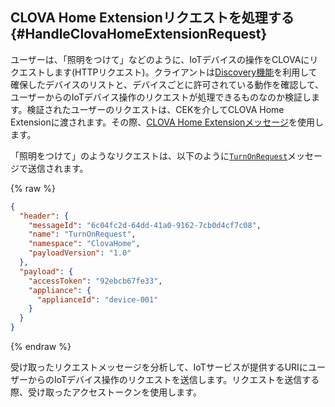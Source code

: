 <!-- tags: ClovaHome -->

## CLOVA Home Extensionリクエストを処理する {#HandleClovaHomeExtensionRequest}

ユーザーは、「照明をつけて」などのように、IoTデバイスの操作をCLOVAにリクエストします(HTTPリクエスト)。クライアントは[Discovery機能](#ProvideDeviceDiscovery)を利用して確保したデバイスのリストと、デバイスごとに許可されている動作を確認して、ユーザーからのIoTデバイス操作のリクエストが処理できるものなのか検証します。検証されたユーザーのリクエストは、CEKを介してCLOVA Home Extensionに渡されます。その際、[CLOVA Home Extensionメッセージ](/CEK/References/CEK_API_ClovaHome.md#ClovaHomeExtMessage)を使用します。

「照明をつけて」のようなリクエストは、以下のように[`TurnOnRequest`](/CEK/References/ClovaHomeInterface/Control_Interfaces.md#TurnOnRequest)メッセージで送信されます。

{% raw %}
```json
{
  "header": {
    "messageId": "6c04fc2d-64dd-41a0-9162-7cb0d4cf7c08",
    "name": "TurnOnRequest",
    "namespace": "ClovaHome",
    "payloadVersion": "1.0"
  },
  "payload": {
    "accessToken": "92ebcb67fe33",
    "appliance": {
      "applianceId": "device-001"
    }
  }
}
```
{% endraw %}

受け取ったリクエストメッセージを分析して、IoTサービスが提供するURIにユーザーからのIoTデバイス操作のリクエストを送信します。リクエストを送信する際、受け取ったアクセストークンを使用します。
